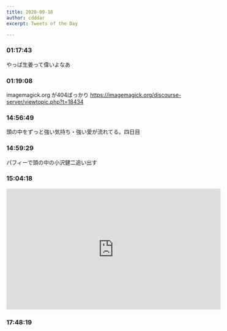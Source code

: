 ```yaml
---
title: 2020-09-18
author: cdddar
excerpt: Tweets of the Day

---
```


### 01:17:43

やっぱ生姜って偉いよなあ

### 01:19:08

imagemagick.org が404ばっかり https://imagemagick.org/discourse-server/viewtopic.php?t=18434

### 14:56:49

頭の中をずっと強い気持ち・強い愛が流れてる。四日目

### 14:59:29

パフィーで頭の中の小沢健二追い出す

### 15:04:18

<iframe width="560" height="315" src="https://www.youtube.com/embed/aBIo8GVVarU" frameborder="0" allow="accelerometer; autoplay; encrypted-media; gyroscope; picture-in-picture" allowfullscreen></iframe>

### 17:48:19

<blockquote class="twitter-tweet"><p lang="ja" dir="ltr"></p><a href="https://twitter.com/haruhi_official/status/1306865545799774209?ref_src=twsrc%5Etfw"></a></blockquote><script async src="https://platform.twitter.com/widgets.js" charset="utf-8"></script>
